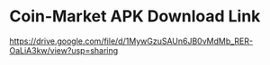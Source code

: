# Coin-Market APK Download Link

https://drive.google.com/file/d/1MywGzuSAUn6JB0vMdMb_RER-OaLiA3kw/view?usp=sharing
